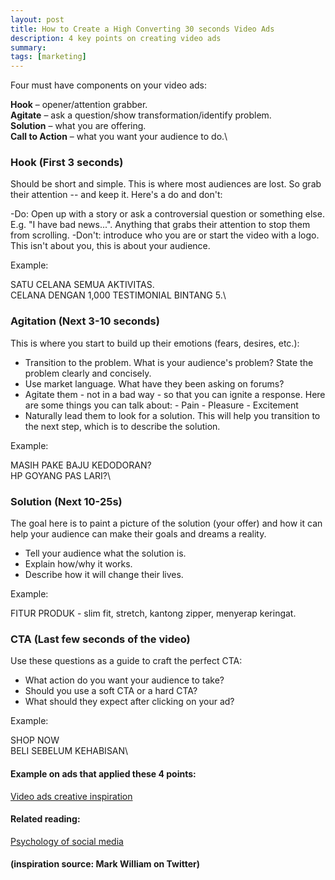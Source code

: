 ```yaml
---
layout: post
title: How to Create a High Converting 30 seconds Video Ads
description: 4 key points on creating video ads
summary:
tags: [marketing]
---
```

Four must have components on your video ads:

**Hook** – opener/attention grabber.\
**Agitate** – ask a question/show transformation/identify problem.\
**Solution** – what you are offering.\
**Call to Action** – what you want your audience to do.\

### Hook (First 3 seconds)
Should be short and simple. This is where most audiences are lost. So grab their attention -- and keep it. Here's a do and don't:

-Do: Open up with a story or ask a controversial question or something else. E.g. "I have bad news...". Anything that grabs their attention to stop them from scrolling.
-Don't: introduce who you are or start the video with a logo. This isn't about you, this is about your audience.

Example:

SATU CELANA SEMUA AKTIVITAS.\
CELANA DENGAN 1,000 TESTIMONIAL BINTANG 5.\

### Agitation (Next 3-10 seconds)
This is where you start to build up their emotions (fears, desires, etc.):
- Transition to the problem. What is your audience's problem? State the problem clearly and concisely.
- Use market language. What have they been asking on forums?
- Agitate them - not in a bad way - so that you can ignite a response. Here are some things you can talk about:
		- Pain
		- Pleasure
		- Excitement 
- Naturally lead them to look for a solution. This will help you transition to the next step, which is to describe the solution.

Example:

MASIH PAKE BAJU KEDODORAN?\
HP GOYANG PAS LARI?\

### Solution (Next 10-25s)
The goal here is to paint a picture of the solution (your offer) and how it can help your audience can make their goals and dreams a reality. 
- Tell your audience what the solution is.
- Explain how/why it works. 
- Describe how it will change their lives.
 
Example:

FITUR PRODUK - slim fit, stretch, kantong zipper, menyerap keringat. 

### CTA (Last few seconds of the video)
Use these questions as a guide to craft the perfect CTA:
- What action do you want your audience to take?
- Should you use a soft CTA or a hard CTA?
- What should they expect after clicking on your ad?
 
Example:

SHOP NOW\
BELI SEBELUM KEHABISAN\

#### Example on ads that applied these 4 points:
[Video ads creative inspiration](https://www.evernote.com/l/AWDFq9qYgL5Nz4crS2V4xX78IMa3u8WZqVQ)


#### Related reading:
[Psychology of social media](https://www.evernote.com/l/AWD0hHYu7idKl6HZbPVUy-ftklJJ_hEGJ0w)

#### (inspiration source: Mark William on Twitter)